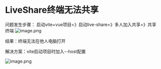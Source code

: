 # LiveShare终端无法共享

问题发生步骤：
启动vite+vue项目=》启动live-share=》多人加入共享=》共享终端
![image.png](https://p3-juejin.byteimg.com/tos-cn-i-k3u1fbpfcp/96bfc6ceee6b492a9e532d6e7d988f22~tplv-k3u1fbpfcp-watermark.image?)

结果：终端无法在他人电脑打开

解决方案：vite启动项目时加入--host配置

![image.png](https://p3-juejin.byteimg.com/tos-cn-i-k3u1fbpfcp/d63efd9fffa441059a74917f90b9f408~tplv-k3u1fbpfcp-watermark.image?)
